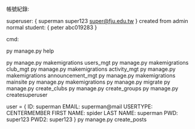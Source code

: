 帳號紀錄:

superuser:
{
  superman
  super123
  super@fju.edu.tw
}
created from admin normal student:
{
  peter
  abc019283
}


cmd:

py manage.py help

py manage.py makemigrations users_mgt
py manage.py makemigrations club_mgt
py manage.py makemigrations activity_mgt
py manage.py makemigrations announcement_mgt
py manage.py makemigrations mainsite
py manage.py makemigrations
py manage.py migrate
py manage.py create_clubs
py manage.py create_groups
py manage.py createsuperuser

user = {
	ID: superman
	EMAIL: superman@mail
	USERTYPE: CENTERMEMBER
	FIRST NAME: spider
	LAST NAME: superman
	PWD: super123
	PWD2: super123
}
py manage.py create_posts